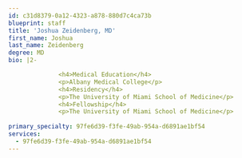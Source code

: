 ```yaml
---
id: c31d8379-0a12-4323-a878-880d7c4ca73b
blueprint: staff
title: 'Joshua Zeidenberg, MD'
first_name: Joshua
last_name: Zeidenberg
degree: MD
bio: |2-

              <h4>Medical Education</h4>
              <p>Albany Medical College</p>
              <h4>Residency</h4>
              <p>The University of Miami School of Medicine</p>
              <h4>Fellowship</h4>
              <p>The University of Miami School of Medicine</p>
          
primary_specialty: 97fe6d39-f3fe-49ab-954a-d6891ae1bf54
services:
  - 97fe6d39-f3fe-49ab-954a-d6891ae1bf54
---
```

